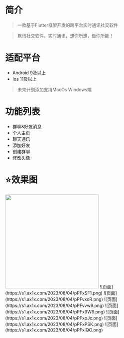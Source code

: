 # 简介
> 一款基于Flutter框架开发的跨平台实时通讯社交软件

> 默讯社交软件，实时通讯，想你所想，做你所能！

# 适配平台
- Android 9及以上
- Ios 11及以上
  
> 未来计划添加支持MacOs Windows端

# 功能列表
- 群聊&好友消息
- 个人主页
- 聊天通讯
- 添加好友
- 创建群聊
- 修改头像


# ⭐️效果图

<img src = "https://s1.ax1x.com/2023/09/09/pPc9kc9.png" style="width: 300px;height:300px" />
![页面](https://s1.ax1x.com/2023/08/04/pPFxSF1.png)
![页面](https://s1.ax1x.com/2023/08/04/pPFvxoR.png)
![页面](https://s1.ax1x.com/2023/08/04/pPFvvw9.png)
![页面](https://s1.ax1x.com/2023/08/04/pPFx9W6.png)
![页面](https://s1.ax1x.com/2023/08/04/pPFxpJx.png)
![页面](https://s1.ax1x.com/2023/08/04/pPFxPSK.png)
![页面](https://s1.ax1x.com/2023/08/04/pPFxiQO.png)
